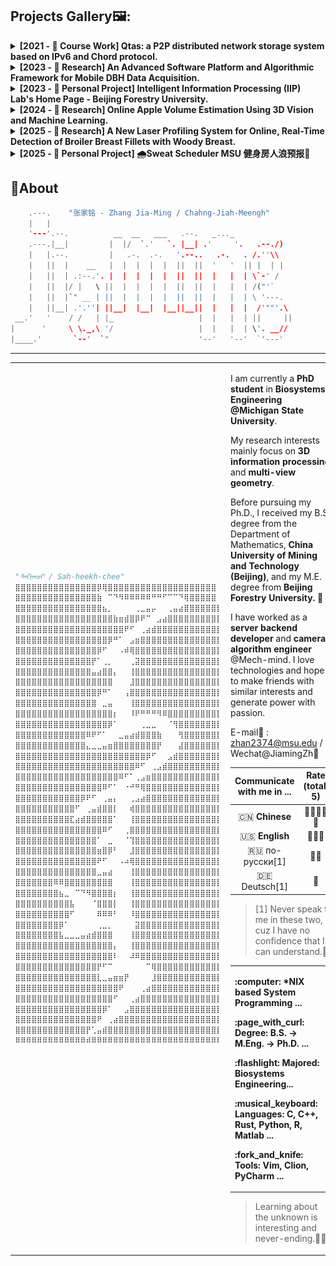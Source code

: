 Projects Gallery🖼️:
---
<details>
 <summary><b> [2021 - 📖 Course Work] Qtas: a P2P distributed network storage system based on IPv6 and Chord protocol. </b></summary>
 
1. 源代码仓库(Source code)：[Qtas](https://github.com/CharmingZh/Qtas/)；
 
2. 命令行交互界面：
    
   ![](https://tva1.sinaimg.cn/large/008i3skNgy1gy1pgyjovhj31ao0g4wgm.jpg)
   
</details>

<details>
 <summary><b> [2023 - 🔬 Research] An Advanced Software Platform and Algorithmic Framework for Mobile DBH Data Acquisition. </b></summary>

![image](https://github.com/user-attachments/assets/eb9bb341-741c-43d2-a17d-6356cebc6d4d)
 
1. 论文链接(Paper)：[DOI](https://doi.org/10.3390/f14122334)；
   
</details>

<details>
    <summary><b> [2023 - 🔨 Personal Project] Intelligent Information Processing (IIP) Lab's Home Page - Beijing Forestry University. </b></summary>
 
北京林业大学 - 工学院 - 智能信息处理 课题组主页(Home Page)：[Kan's Lab](https://ziayhzhou.github.io/))；
   
</details>

<details>
    <summary><b> [2024 - 🔬 Research] Online Apple Volume Estimation Using 3D Vision and Machine Learning. </b></summary>
 
 ![image](https://github.com/user-attachments/assets/f50c3144-551a-4a44-8fb1-169af2983a81)
   
</details>

<details>
 <summary><b> [2025 - 🔬 Research] A New Laser Profiling System for Online, Real-Time Detection of Broiler Breast Fillets with Woody Breast. </b></summary>

1. 官方仓库(Source code)：[3DLaserPoultry](https://github.com/CharmingZh/3DLaserPoultry)；
   
2. 项目主页（Project Homepage)：[Link](https://charmingzh.github.io/3DLaserPoultry/)；

![](https://github.com/CharmingZh/3DLaserPoultry/blob/main/docs/src/3DRedering.png)   

</details>

<details>
    <summary><b> [2025 - 🔨 Personal Project] 🌧Sweat Scheduler MSU 健身房人浪预报🌊 </b></summary>
    <div style="display: flex; justify-content: space-between; align-items: center;">
        <img src="https://raw.githubusercontent.com/CharmingZh/IsItBusy/refs/heads/master/docs/output_images/09_integration_by_year_2025.png" alt="图片2" style="width: 74%; margin-right: 0%;"> 
        <img src="https://raw.githubusercontent.com/CharmingZh/IsItBusy/refs/heads/master/docs/pic/demo.png" alt="图片2" style="width: 21%; margin-right: 0%;">
    </div>

1. 源代码仓库(Source code)：[🌧Sweat Scheduler MSU 健身房人浪预报🌊](https://github.com/CharmingZh/IsItBusy)；
   
2. 数据仓库（Data backend)：[data](https://github.com/CharmingZh/gym_data_repo)；
   
3. [Demo](https://charmingzh.github.io/IsItBusy/)；
</details>


💃About
---
```rust
    .---.    "张家铭 - Zhang Jia-Ming / Chahng-Jiah-Meengh"
    |   |
    '---'.--.          __  __   ___   .--.   _..._                                 .                      _..._
    .---.|__|         |  |/  `.'   `. |__| .'     '.   .--./)                    .'|                    .'     '.   .--./)
    |   |.--.         |   .-.  .-.   '.--..   .-.   . /.''\\                    <  |                   .   .-.   . /.''\\
    |   ||  |    __   |  |  |  |  |  ||  ||  '   '  || |  | |                    | |             __    |  '   '  || |  | |
    |   ||  | .:--.'. |  |  |  |  |  ||  ||  |   |  | \`-' /          .--------. | | .'''-.   .:--.'.  |  |   |  | \`-' /
    |   ||  |/ |   \ ||  |  |  |  |  ||  ||  |   |  | /("'`           |____    | | |/.'''. \ / |   \ | |  |   |  | /("'`
    |   ||  |`" __ | ||  |  |  |  |  ||  ||  |   |  | \ '---.             /   /  |  /    | | `" __ | | |  |   |  | \ '---.
    |   ||__| .'.''| ||__|  |__|  |__||__||  |   |  |  /'""'.\          .'   /   | |     | |  .'.''| | |  |   |  |  /'""'.\
 __.'   '    / /   | |_                   |  |   |  | ||     ||        /    /___ | |     | | / /   | |_|  |   |  | ||     ||
|      '     \ \._,\ '/                   |  |   |  | \'. __//        |         || '.    | '.\ \._,\ '/|  |   |  | \'. __//
|____.'       `--'  `"                    '--'   '--'  `'---'         |_________|'---'   '---'`--'  `" '--'   '--'  `'---'
```

---
<table>
  <tr>
    <!-- 左列：ASCII 艺术 -->
    <td>

```python
"ᠰᠠᠬᠢᠭᠴᠢ / Sah-heekh-chee"
⣿⣿⣿⣿⣿⣿⣿⣿⣿⣿⣿⣿⣿⣿⣿⡿⢿⣿⣿⣿⣿⣿⣿⣿⣿⣿⣿⣿⣿⣿⣿⣿⣿⣿⣿⣿⣿
⣿⣿⣿⣿⣿⣿⣿⣿⣿⣿⣿⣿⣿⣿⣿⣷⠀⠉⠙⠻⠿⠿⠿⠿⠿⠛⠛⠋⠉⠉⠙⢿⣿⣿⣿⣿⣿
⣿⣿⣿⣿⣿⣿⣿⣿⣿⣿⣿⣿⣿⣿⣿⣿⣦⡀⠀⠀⠀⠀⢀⣀⣤⡤⠀⠀⢀⣤⣴⣿⣿⣿⣿⣿⣿⡇
⣿⣿⣿⣿⣿⣿⣿⣿⣿⣿⣿⣿⣿⣿⣿⣿⣿⣿⣷⣶⣾⣿⡿⠟⠉⠀⣠⣴⣿⣿⣿⣿⣿⣿⣿⣿⣿⡇
⣿⣿⣿⣿⣿⣿⣿⣿⣿⣿⣿⣿⣿⣿⣿⣿⣿⣿⣿⣿⠟⠋⠀⢀⣴⣾⣿⣿⣿⣿⣿⣿⣿⣿⣿⣿⣿⡇
⣿⣿⣿⣿⣿⣿⣿⣿⣿⣿⣿⣿⣿⣿⣿⣿⣿⡿⠛⠁⠀⣠⣶⣿⣿⣿⣿⣿⣿⣿⣿⣿⣿⣿⣿⣿⣿⡇
⣿⣿⣿⣿⣿⣿⣿⣿⣿⣿⣿⣿⣿⣿⣿⡿⠋⠀⠀⠠⠾⢿⣿⣿⣿⣿⣿⣿⣿⣿⣿⣿⣿⣿⣿⣿⣿⡇
⣿⣿⣿⣿⣿⣿⣿⣿⣿⣿⣿⣿⣿⣿⡟⠁⢀⡀⠀⠀⠀⢀⣽⣿⣿⣿⣿⣿⣿⣿⣿⣿⣿⣿⣿⣿⣿⡇
⣿⣿⣿⣿⣿⣿⣿⣿⣿⣿⣿⣿⣿⣿⣤⣴⣿⣿⡄⠀⠀⢸⣿⣿⣿⣿⣿⣿⣿⣿⣿⣿⣿⣿⣿⣿⣿⡇
⣿⣿⣿⣿⣿⣿⣿⣿⣿⣿⣿⣿⣿⣿⣿⣿⣿⣿⠀⠀⠀⣸⣿⣿⣿⣿⣿⣿⣿⣿⣿⣿⣿⣿⣿⣿⣿⡇
⣿⣿⣿⣿⣿⣿⣿⣿⣿⣿⣿⣿⣿⣿⣿⡿⠛⠁⠀⠀⢠⣿⣿⣿⣿⣿⣿⣿⣿⣿⣿⣿⣿⣿⣿⣿⣿⡇
⣿⣿⣿⣿⣿⣿⣿⣿⣿⣿⣿⣿⣿⣿⣿⠀⣀⣤⠀⠀⠀⢸⣿⣿⣿⣿⣿⣿⣿⣿⣿⣿⣿⣿⣿⣿⣿⡇
⣿⣿⣿⣿⣿⣿⣿⣿⣿⣿⣿⣿⣿⣿⣿⣿⣿⣿⡆⠀⠀⠸⠟⠛⠛⠛⠻⠿⣿⣿⣿⣿⣿⣿⣿⣿⣿⡇
⣿⣿⣿⣿⣿⣿⣿⣿⣿⣿⣿⣿⣿⣿⣿⣿⣿⡿⠁⠀⠀⠀⠀⢀⣀⣀⠀⠀⠈⢻⣿⣿⣿⣿⣿⣿⣿⡇
⣿⣿⣿⣿⣿⣿⣿⣿⣿⣿⣿⣿⣿⠿⠟⠋⠁⠀⠀⣀⣤⣴⣾⣿⣿⣿⣷⠀⠀⠀⢻⣿⣿⣿⣿⣿⣿⡇
⣿⣿⣿⣿⣿⣿⣿⣿⣿⣿⣿⣿⣿⣄⣀⣀⣤⣶⣿⣿⣿⣿⣿⣿⣿⣿⡟⠀⠀⠀⣼⣿⣿⣿⣿⣿⣿⡇
⣿⣿⣿⣿⣿⣿⣿⣿⣿⣿⣿⣿⣿⣿⣿⣿⣿⣿⣿⣿⣿⣿⣿⣿⡿⠋⠀⠀⣠⣾⣿⣿⣿⣿⣿⣿⣿⡇
⣿⣿⣿⣿⣿⣿⣿⣿⣿⣿⣿⣿⣿⣿⣿⣿⣿⣿⣿⣿⣿⣿⠿⠋⠀⢀⣠⣾⣿⣿⣿⣿⣿⣿⣿⣿⣿⡇
⣿⣿⣿⣿⣿⣿⣿⣿⣿⣿⣿⣿⣿⣿⣿⣿⣿⣿⣿⠿⠋⠁⢀⣠⣶⣿⣿⣿⣿⣿⣿⣿⣿⣿⣿⣿⣿⡇
⣿⣿⣿⣿⣿⣿⣿⣿⣿⣿⣿⣿⣿⣿⣿⣿⠿⠋⠁⠀⠐⠚⠛⢿⣿⣿⣿⣿⣿⣿⣿⣿⣿⣿⣿⣿⣿⡇
⣿⣿⣿⣿⣿⣿⣿⣿⣿⣿⣿⣿⡿⠟⠋⠀⢀⣤⡄⠀⠀⢀⣠⣴⣿⣿⣿⣿⣿⣿⣿⣿⣿⣿⣿⣿⣿⡇
⣿⣿⣿⣿⣿⣿⣿⣿⣿⣿⣿⠋⠀⢀⣤⣾⣿⣿⡇⠀⠀⢾⣿⣿⣿⣿⣿⣿⣿⣿⣿⣿⣿⣿⣿⣿⣿⡇
⣿⣿⣿⣿⣿⣿⣿⣿⣿⣿⣏⣴⣾⣿⣿⣿⣿⣿⠁⠀⠀⢸⣿⣿⣿⣿⣿⣿⣿⣿⣿⣿⣿⣿⣿⣿⣿⡇
⣿⣿⣿⣿⣿⣿⣿⣿⣿⣿⣿⣿⣿⣿⣿⣿⠿⠋⠀⠀⢀⣿⣿⣿⣿⣿⣿⣿⣿⣿⣿⣿⣿⣿⣿⣿⣿⡇
⣿⣿⣿⣿⣿⣿⣿⣿⣿⣿⣿⣿⣿⣿⣿⠁⠀⣀⠀⠀⠈⢹⣿⣿⣿⣿⣿⣿⣿⣿⣿⣿⣿⣿⣿⣿⣿⡇
⣿⣿⣿⣿⣿⣿⣿⣿⣿⣿⣿⣿⣿⣿⣿⣶⣿⡿⠃⠀⠀⣸⣿⣿⣿⣿⣿⣿⣿⣿⣿⣿⣿⣿⣿⣿⣿⡇
⣿⣿⣿⣿⣿⣿⣿⣿⣿⣿⣿⣿⣿⣿⣿⠟⠋⠀⠀⠠⠴⢿⣿⣿⣿⣿⣿⣿⣿⣿⣿⣿⣿⣿⣿⣿⣿⡇
⣿⣿⣿⣿⣿⣿⣿⣿⣿⣿⣿⣿⣿⣿⣿⣀⣤⣴⠀⠀⠀⢸⣿⣿⣿⣿⣿⣿⣿⣿⣿⣿⣿⣿⣿⣿⣿⡇
⣿⣿⣿⣿⣿⣿⣿⠿⠿⣿⣿⣿⣿⣿⣿⣿⣿⣿⠀⠀⠀⢸⣿⣿⣿⣿⣿⣿⣿⣿⣿⣿⣿⣿⣿⣿⣿⡇
⣿⣿⣿⣿⣿⣿⣿⣿⣦⣀⠀⠉⠙⠻⣿⣿⣿⣿⡆⠀⠀⢸⣿⣿⣿⣿⣿⣿⣿⣿⣿⣿⣿⣿⣿⣿⣿⡇
⣿⣿⣿⣿⣿⣿⣿⣿⣿⣿⣧⠀⠀⠀⠈⣿⣿⣿⡇⠀⠀⢸⣿⣿⣿⣿⣿⣿⣿⣿⣿⣿⣿⣿⣿⣿⣿⡇
⣿⣿⣿⣿⣿⣿⣿⣿⣿⣿⠋⠀⠀⠀⠀⠿⠿⠿⠃⠀⠀⠸⣿⣿⣿⣿⣿⣿⣿⣿⣿⣿⣿⣿⣿⣿⣿⡇
⣿⣿⣿⣿⣿⣿⣿⣿⡿⠁⠀⠀⠀⠀⠀⢀⣀⡀⠀⠀⠀⠀⣽⣿⣿⣿⣿⣿⣿⣿⣿⣿⣿⣿⣿⣿⣿⡇
⣿⣿⣿⣿⣿⣿⣿⣿⣧⣀⣀⣀⣤⣴⣾⣿⣿⣿⠀⠀⠀⢸⣿⣿⣿⣿⣿⣿⣿⣿⣿⣿⣿⣿⣿⣿⣿⡇
⣿⣿⣿⣿⣿⣿⣿⣿⣿⣿⣿⣿⣿⣿⣿⣿⣿⣿⡄⠀⠀⢸⣿⣿⣿⣿⣿⣿⣿⣿⣿⣿⣿⣿⣿⣿⣿⡇
⣿⣿⣿⣿⣿⣿⣿⣿⣿⣿⣿⣿⣿⣿⣿⣿⣿⣿⠇⠀⠀⠼⠿⣿⣿⣿⣿⣿⣿⣿⣿⣿⣿⣿⣿⣿⣿⡇
⣿⣿⣿⣿⣿⣿⣿⣿⣿⣿⣿⣿⣿⣿⣿⡟⠋⠉⠀⠀⠀⠀⠀⠀⠉⢿⣿⣿⣿⣿⣿⣿⣿⣿⣿⣿⣿⡇
⣿⣿⣿⣿⣿⣿⣿⣿⣿⣿⣿⣿⣿⣿⣿⣇⣀⣤⣶⣶⡟⠀⠀⠀⠀⣸⣿⣿⣿⣿⣿⣿⣿⣿⣿⣿⣿⡇
⣿⣿⣿⣿⣿⣿⣿⣿⣿⣿⣿⣿⣿⣿⣿⣿⣿⣿⣿⠟⠀⠀⠀⢀⣴⣿⣿⣿⣿⣿⣿⣿⣿⣿⣿⣿⣿⡇
⣿⣿⣿⣿⣿⣿⣿⣿⣿⣿⣿⣿⣿⣿⣿⣿⣿⣿⠋⠀⠀⢀⣴⣿⣿⣿⣿⣿⣿⣿⣿⣿⣿⣿⣿⣿⣿⡇
⣿⣿⣿⣿⣿⣿⣿⣿⣿⣿⣿⣿⣿⣿⣿⣿⡿⠁⠀⠀⣠⣿⣿⣿⣿⣿⣿⣿⣿⣿⣿⣿⣿⣿⣿⣿⣿⡇
⣿⣿⣿⣿⣿⣿⣿⣿⣿⣿⣿⣿⣿⣿⣿⠟⠀⢀⣴⣿⣿⣿⣿⣿⣿⣿⣿⣿⣿⣿⣿⣿⣿⣿⣿⣿⣿⡇
⣿⣿⣿⣿⣿⣿⣿⣿⣿⣿⣿⣿⣿⡟⢁⣤⣾⣿⣿⣿⣿⣿⣿⣿⣿⣿⣿⣿⣿⣿⣿⣿⣿⣿⣿⣿⣿⡇
⠿⠿⠿⠿⠿⠿⠿⠿⠿⠿⠿⠿⠿⠾⠿⠿⠿⠿⠿⠿⠿⠿⠿⠿⠿⠿⠿⠿⠿⠿⠿⠿⠿⠿⠿⠿⠿⠇
```
</td> <!-- 右列：个人简介 --> <td>

I am currently a **PhD student** in **Biosystems Engineering @Michigan State University**. 

My research interests mainly focus on **3D information processing** and **multi-view geometry**. 

Before pursuing my Ph.D., I received my B.S. degree from the Department of Mathematics, **China University of Mining and Technology (Beijing)**, 
and my M.E. degree from **Beijing Forestry University.** 💊 

I have worked as a **server backend developer** and **camera algorithm engineer** @Mech-mind. I love technologies and hope to make friends with similar interests and generate power with passion.

E-mail📧 : zhan2374@msu.edu / Wechat@JiamingZh🐧

<div align="center">
    
| Communicate with me in ... | Rate (total: 5) |
| :------------------------: | :-------------: |
| 🇨🇳 **Chinese** | 🌟🌟🌟🌟🌟 |
| 🇺🇸 **English** | 🌟🌟🌟 |
| 🇷🇺 по-русски[1] | 🌟🌟 |
| 🇩🇪 Deutsch[1] | 🌟 |

</div>

> [1] Never speak to me in these two, cuz I have no confidence that I can understand.🥺

<table border="0">
  <tr>
    <td width="50%">
      <p><b>:computer:  *NIX based System Programming ...</b></p>
      <p><b>:page_with_curl: Degree: B.S. -> M.Eng. -> Ph.D. ... </b></p>
      <p><b>:flashlight: Majored: Biosystems Engineering...</b></p>
      <p><b>:musical_keyboard: Languages: C, C++, Rust, Python, R, Matlab ...</b></p>
      <p><b>:fork_and_knife: Tools: Vim, Clion, PyCharm ...</b></p>
    </td>
  </tr>
</table>

>  Learning about the unknown is interesting and never-ending.🏄‍♀️

</td> </tr> </table>


<!--
```C
 _____ _    _ _ _     					
/  ___| |  (_) | |    
\ `--.| | ___| | |___      
 `--. \ |/ / | | / __|
/\__/ /   <| | | \__ \
\____/|_|\_\_|_|_|___/
```

<table border="0">
  <tr>
    <td width="50%">
      <h1>Charming Zhang</h1>
      <p><b>:computer:  *NIX based System Programming ...</b></p>
      <p><b>:page_with_curl: Degree: Bachelor of Science... </b></p>
      <p><b>:flashlight: Majored: Information and Computing Science ...</b></p>
      <p><b>:musical_keyboard: Languages: C, C++, Rust, Python, R, Matlab ...</b></p>
      <p><b>:fork_and_knife: Tools: Vim, VSCode, Visual Studio, Clion, PyCharm ...</b></p>
    </td>
    <td width="50%">
      <a href="https://github.com/charmingzh">
         <img height="300" src="https://github-readme-stats.vercel.app/api/top-langs/?username=charmingzh&langs_count=20&theme=radical&layout=compact&count_private=false" />
      </a>     
    </td>
  </tr>
</table>
... Learning about the unknown is interesting and never-ending.🏄‍♀️


今天第一次使用了 Markdown 注释语法哈哈哈哈
```typescript
 _       _                     _   		// Cool things make me more passionate.
(_)     | |                   | |  
 _ _ __ | |_ ___ _ __ ___  ___| |_ 
| | '_ \| __/ _ \ '__/ _ \/ __| __|
| | | | | ||  __/ | |  __/\__ \ |_ 
|_|_| |_|\__\___|_|  \___||___/\__|  
```
<a href="https://github.com/ghosind">
<img height="300" src="https://github-readme-stats.vercel.app/api/top-langs/?username=charmingzh&langs_count=20&theme=radical&layout=compact" />
</a>
--> 

